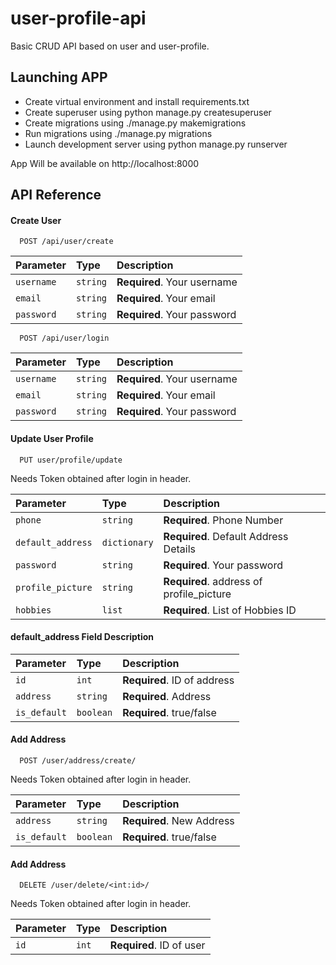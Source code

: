 # user-profile-api
Basic CRUD API based on user and user-profile.


## Launching APP
* Create virtual environment and install requirements.txt
* Create superuser using python manage.py createsuperuser
* Create migrations using ./manage.py makemigrations
* Run migrations using ./manage.py migrations
* Launch development server using python manage.py runserver

App Will be available on http://localhost:8000


## API Reference

#### Create User

```http
  POST /api/user/create
```

| Parameter | Type     | Description                |
| :-------- | :------- | :------------------------- |
| `username` | `string` | **Required**. Your username |
| `email` | `string` | **Required**. Your email |
| `password` | `string` | **Required**. Your password |


```http
  POST /api/user/login
```

| Parameter | Type     | Description                |
| :-------- | :------- | :------------------------- |
| `username` | `string` | **Required**. Your username |
| `email` | `string` | **Required**. Your email |
| `password` | `string` | **Required**. Your password |



#### Update User Profile

```http
  PUT user/profile/update
```
Needs Token <token> obtained after login in header.

| Parameter | Type     | Description                |
| :-------- | :------- | :------------------------- |
| `phone` | `string` | **Required**. Phone Number |
| `default_address` | `dictionary` | **Required**. Default Address Details |
| `password` | `string` | **Required**. Your password |
| `profile_picture` | `string` | **Required**. address of profile_picture |
| `hobbies` | `list` | **Required**. List of Hobbies ID |

#### default_address Field Description
| Parameter | Type     | Description                |
| :-------- | :------- | :------------------------- |
| `id` | `int` | **Required**. ID of address |
| `address` | `string` | **Required**. Address |
| `is_default` | `boolean` | **Required**. true/false|

#### Add Address

```http
  POST /user/address/create/
```
Needs Token <token> obtained after login in header.

| Parameter | Type     | Description                       |
| :-------- | :------- | :-------------------------------- |
| `address`      | `string` | **Required**. New Address |
| `is_default`      | `boolean` | **Required**. true/false |


#### Add Address

```http
  DELETE /user/delete/<int:id>/
```
Needs Token <token> obtained after login in header.

| Parameter | Type     | Description                       |
| :-------- | :------- | :-------------------------------- |
| `id`      | `int` | **Required**. ID of user |


